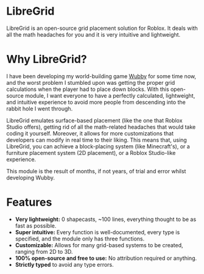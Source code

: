 # LibreGrid
LibreGrid is an open-source grid placement solution for Roblox. It deals with all the math headaches for you and it is very intuitive and lightweight. 

# Why LibreGrid?
I have been developing my world-building game [Wubby](https://www.roblox.com/games/12519560096/Wubby-TERRAIN-VR) for some time now, and the worst problem I stumbled upon was getting the proper grid calculations when the player had to place down blocks. With this open-source module, I want everyone to have a perfectly calculated, lightweight, and intuitive experience to avoid more people from descending into the rabbit hole I went through. 

LibreGrid emulates surface-based placement (like the one that Roblox Studio offers), getting rid of all the math-related headaches that would take coding it yourself. Moreover, it allows for more customizations that developers can modify in real time to their liking. This means that, using LibreGrid, you can achieve a block-placing system (like Minecraft's), or a furniture placement system (2D placement), or a Roblox Studio-like experience. 

This module is the result of months, if not years, of trial and error whilst developing Wubby.

# Features
- **Very lightweight:** 0 shapecasts, ~100 lines, everything thought to be as fast as possible.
- **Super intuitive:** Every function is well-documented, every type is specified, and the module only has three functions.
- **Customizable:** Allows for many grid-based systems to be created, ranging from 2D to 3D.
- **100% open-source and free to use:** No attribution required or anything.
- **Strictly typed** to avoid any type errors.
